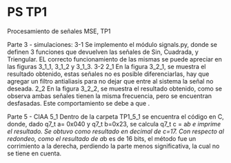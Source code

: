 # PS TP1
Procesamiento de señales MSE, TP1

Parte 3 - simulaciones:
  3-1
    Se  implemento el módulo signals.py, donde se definen 3 funciones que devuelven las señales de Sin, Cuadrada, y Triengular. EL correcto funcionamiento de las mismas se puede apreciar en las figuras 3_1_1, 3_1_2 y 3_1_3.
  3-2
    2_1
      En la figura 3_2_1, se muestra el resultado obtenido, estas señales no es posible diferenciarlas, hay que agregar un filtro antialiasis para no dejar que entre al sistema la señal no deseada.
    2_2
      En la figura 3_2_2, se muestra el resultado obtenido, como se observa ambas señales tienen la misma frecuencia, pero se encuentran desfasadas. Este comportamiento se debe a que .
      
 Parte 5 - CIAA
  5_1
    Dentro de la carpeta TP1_5_1 se encuentra el código en C, donde, dado q7_t a= 0x040 y q7_t b=0x23, se calcula q7_t c = a*b e imprime el resultado. Se obtuvo como resultado en decimal de c=17. 
    Con respecto al redondeo, como el resultado de a*b es de 16 bits, el método fue un corrimiento a la derecha, perdiendo la parte menos significativa, la cual no se tiene en cuenta.
 
